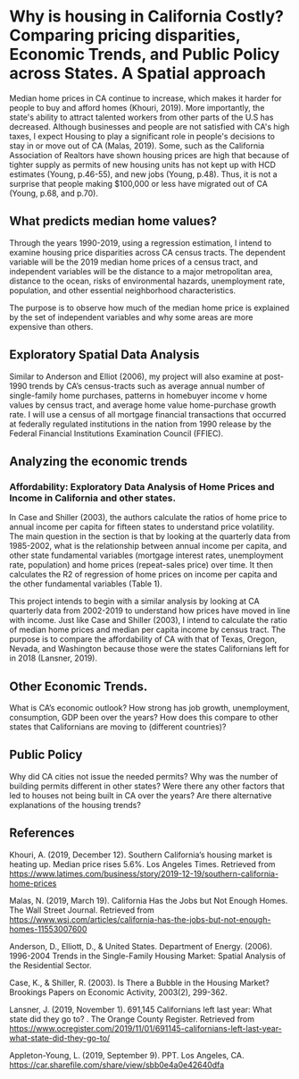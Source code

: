 # Why is housing in California Costly? Comparing pricing disparities, Economic Trends, and Public Policy across States. A Spatial approach

Median home prices in CA continue to increase, which makes it harder for people to buy and afford homes (Khouri, 2019). More importantly, the state's ability to attract talented workers from other parts of the U.S has decreased. Although businesses and people are not satisfied with CA's high taxes, I expect Housing to play a significant role in people's decisions to stay in or move out of CA (Malas, 2019). 
Some, such as the California Association of Realtors have shown housing prices are high that because of tighter supply as permits of new housing units has not kept up with HCD estimates (Young, p.46-55), and new jobs (Young, p.48). Thus, it is not a surprise that people making $100,000 or less have migrated out of CA (Young, p.68, and p.70). 

## What predicts median home values?

Through the years 1990-2019, using a regression estimation, I intend to examine housing price disparities across CA census tracts. The dependent variable will be the 2019 median home prices of a census tract, and independent variables will be the distance to a major metropolitan area, distance to the ocean, risks of environmental hazards, unemployment rate, population, and other essential neighborhood characteristics.

The purpose is to observe how much of the median home price is explained by the set of independent variables and why some areas are more expensive than others.

## Exploratory Spatial Data Analysis

Similar to Anderson and Elliot (2006), my project will also examine at post-1990 trends by CA’s census-tracts such as average annual number of single-family home purchases, patterns in homebuyer income v home values by census tract, and average home value home-purchase growth rate. I will use a census of all mortgage financial transactions that occurred at federally regulated institutions in the nation from 1990 release by the Federal Financial Institutions Examination Council (FFIEC).  

## Analyzing the economic trends

### Affordability: Exploratory Data Analysis of Home Prices and Income in California and other states. 

In Case and Shiller (2003), the authors calculate the ratios of home price to annual income per capita for fifteen states to understand price volatility.  The main question in the section is that by looking at the quarterly data from 1985-2002, what is the relationship between annual income per capita, and other state fundamental variables (mortgage interest rates, unemployment rate, population) and home prices (repeat-sales price) over time. It then calculates the R2 of regression of home prices on income per capita and the other fundamental variables (Table 1).

This project intends to begin with a similar analysis by looking at CA quarterly data from 2002-2019 to understand how prices have moved in line with income. Just like Case and Shiller (2003), I intend to calculate the ratio of median home prices and median per capita income by census tract. The purpose is to compare the affordability of CA with that of Texas, Oregon, Nevada, and Washington because those were the states Californians left for in 2018 (Lansner, 2019).

## Other Economic Trends.

What is CA’s economic outlook? How strong has job growth, unemployment, consumption, GDP been over the years? How does this compare to other states that Californians are moving to (different countries)?

## Public Policy

Why did CA cities not issue the needed permits? Why was the number of building permits different in other states? Were there any other factors that led to houses not being built in CA over the years? Are there alternative explanations of the housing trends?






## References

Khouri, A. (2019, December 12). Southern California’s housing market is heating up. Median price rises 5.6%. Los Angeles Times. Retrieved from https://www.latimes.com/business/story/2019-12-19/southern-california-home-prices 

Malas, N. (2019, March 19). California Has the Jobs but Not Enough Homes. The Wall Street Journal. Retrieved from https://www.wsj.com/articles/california-has-the-jobs-but-not-enough-homes-11553007600 

Anderson, D., Elliott, D., & United States. Department of Energy. (2006). 1996-2004 Trends in the Single-Family Housing Market: Spatial Analysis of the Residential Sector.

Case, K., & Shiller, R. (2003). Is There a Bubble in the Housing Market? Brookings Papers on Economic Activity, 2003(2), 299-362.

Lansner, J. (2019, November 1). 691,145 Californians left last year: What state did they go to? . The Orange County Register. Retrieved from https://www.ocregister.com/2019/11/01/691145-californians-left-last-year-what-state-did-they-go-to/ 

Appleton-Young, L. (2019, September 9). PPT. Los Angeles, CA. https://car.sharefile.com/share/view/sbb0e4a0e42640dfa


